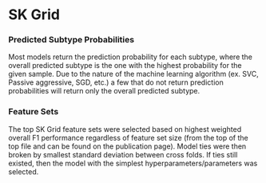 # SK Grid
### Predicted Subtype Probabilities
Most models return the prediction probability for each subtype, where the overall predicted subtype is the one with the highest probability for the given sample. Due to the nature of the machine learning algorithm (ex. SVC, Passive aggressive, SGD, etc.) a few that do not return prediction probabilities will return only the overall predicted subtype.

### Feature Sets
The top SK Grid feature sets were selected based on highest weighted overall F1 performance regardless of feature set size (from the top of the top file and can be found on the publication page). Model ties were then broken by smallest standard deviation between cross folds. If ties still existed, then the model with the simplest hyperparameters/parameters was selected.

